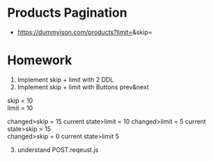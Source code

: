 # Products Pagination

- https://dummyjson.com/products?limit=<PARAM>&skip=<PARAM>

# Homework

1. Implement skip + limit with 2 DDL
2. Implement skip + limit with Buttons prev&next

skip = 10    
limit = 10

changed>skip = 15 current state>limit = 10
changed>limit = 5 current state>skip = 15  
changed>skip = 0 current state>limit 5

3. understand POST.reqeust.js
